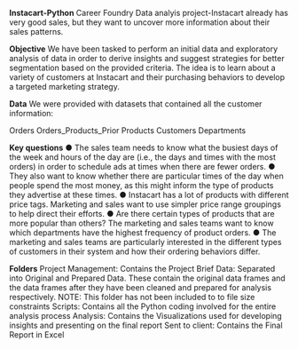 **Instacart-Python**
Career Foundry Data analyis project-Instacart already has very good sales, but they want to uncover more information about their sales patterns.

**Objective**
We have been tasked to perform an initial data and exploratory analysis of data in order to derive insights and suggest strategies for better segmentation based on the provided criteria. The idea is to learn about a variety of customers at Instacart and their purchasing behaviors to develop a targeted marketing strategy.

**Data**
We were provided with datasets that contained all the customer information:

Orders
Orders_Products_Prior
Products
Customers
Departments

**Key questions**
● The sales team needs to know what the busiest days of the week and hours of the
day are (i.e., the days and times with the most orders) in order to schedule ads at
times when there are fewer orders.
● They also want to know whether there are particular times of the day when people
spend the most money, as this might inform the type of products they advertise at
these times.
● Instacart has a lot of products with different price tags. Marketing and sales want to
use simpler price range groupings to help direct their efforts.
● Are there certain types of products that are more popular than others? The marketing
and sales teams want to know which departments have the highest frequency of
product orders.
● The marketing and sales teams are particularly interested in the different types of
customers in their system and how their ordering behaviors differ.

**Folders**
Project Management: Contains the Project Brief
Data: Separated into Original and Prepared Data. These contain the original data frames and the data frames after they have been cleaned and prepared for analysis respectively. NOTE: This folder has not been included to to file size constraints
Scripts: Contains all the Python coding involved for the entire analysis process
Analysis: Contains the Visualizations used for developing insights and presenting on the final report
Sent to client: Contains the Final Report in Excel
